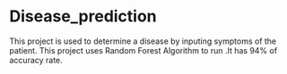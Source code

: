 # Disease_prediction
This project is used to determine a disease by inputing symptoms of the patient. This project uses Random Forest Algorithm to run .It has 94% of accuracy rate.
